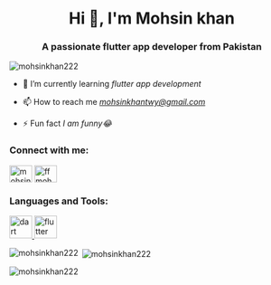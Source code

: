 <h1 align="center">Hi 👋, I'm Mohsin khan</h1>
<h3 align="center">A passionate flutter app developer from Pakistan</h3>

<p align="left"> <img src="https://komarev.com/ghpvc/?username=mohsinkhan222&label=Profile%20views&color=0e75b6&style=flat" alt="mohsinkhan222" /> </p>

- 🌱 I’m currently learning *flutter app development*

- 📫 How to reach me *mohsinkhantwy@gmail.com*

- ⚡ Fun fact *I am funny😂*

<h3 align="left">Connect with me:</h3>
<p align="left">
<a href="https://fb.com/mohsin khan" target="blank"><img align="center" src="https://raw.githubusercontent.com/rahuldkjain/github-profile-readme-generator/master/src/images/icons/Social/facebook.svg" alt="mohsin khan" height="30" width="40" /></a>
<a href="https://www.youtube.com/c/ff mohsin gaming" target="blank"><img align="center" src="https://raw.githubusercontent.com/rahuldkjain/github-profile-readme-generator/master/src/images/icons/Social/youtube.svg" alt="ff mohsin gaming" height="30" width="40" /></a>
</p>

<h3 align="left">Languages and Tools:</h3>
<p align="left"> <a href="https://dart.dev" target="_blank" rel="noreferrer"> <img src="https://www.vectorlogo.zone/logos/dartlang/dartlang-icon.svg" alt="dart" width="40" height="40"/> </a> <a href="https://flutter.dev" target="_blank" rel="noreferrer"> <img src="https://www.vectorlogo.zone/logos/flutterio/flutterio-icon.svg" alt="flutter" width="40" height="40"/> </a> </p>

<p><img align="left" src="https://github-readme-stats.vercel.app/api/top-langs?username=mohsinkhan222&show_icons=true&locale=en&layout=compact" alt="mohsinkhan222" /></p>

<p>&nbsp;<img align="center" src="https://github-readme-stats.vercel.app/api?username=mohsinkhan222&show_icons=true&locale=en" alt="mohsinkhan222" /></p>

<p><img align="center" src="https://github-readme-streak-stats.herokuapp.com/?user=mohsinkhan222&" alt="mohsinkhan222" /></p>
